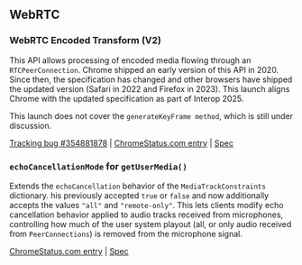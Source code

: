 ## WebRTC

### WebRTC Encoded Transform (V2)

This API allows processing of encoded media flowing through an `RTCPeerConnection`. Chrome shipped an early version of this API in 2020. Since then, the specification has changed and other browsers have shipped the updated version (Safari in 2022 and Firefox in 2023). This launch aligns Chrome with the updated specification as part of Interop 2025.

This launch does not cover the `generateKeyFrame method`, which is still under discussion.

[Tracking bug #354881878](https://issues.chromium.org/issues/354881878) | [ChromeStatus.com entry](https://chromestatus.com/feature/5175278159265792) | [Spec](https://github.com/w3c/webrtc-encoded-transform)

### `echoCancellationMode` for `getUserMedia()`

Extends the `echoCancellation` behavior of the `MediaTrackConstraints` dictionary. his previously accepted `true` or `false` and now additionally accepts the values `"all"` and `"remote-only"`. This lets clients modify echo cancellation behavior applied to audio tracks received from microphones, controlling how much of the user system playout (all, or only audio received from `PeerConnections`) is removed from the microphone signal.

[ChromeStatus.com entry](https://chromestatus.com/feature/5585747985563648) | [Spec](https://www.w3.org/TR/mediacapture-streams/#dom-echocancellationmodeenum)
